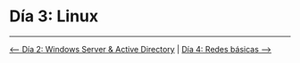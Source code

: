 # Día 3: Linux

---

[⟵ Día 2: Windows Server & Active Directory](./02-Windows_AD.md) | [Día 4: Redes básicas ⟶](./04-Redes_Basicas.md)

